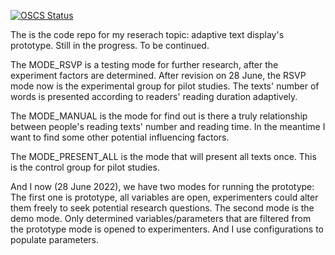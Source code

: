 [![OSCS Status](https://www.oscs1024.com/platform/badge/1110236/Ada_text_amount.svg?size=large)](https://www.oscs1024.com/project/1110236/Ada_text_amount?ref=badge_large)

The is the code repo for my reserach topic: adaptive text display's prototype.
Still in the progress.
To be continued.

The MODE_RSVP is a testing mode for further research, after the experiment factors are determined. After revision on 28 June, the RSVP mode now is the experimental group for pilot studies. The texts' number of words is presented according to readers' reading duration adaptively.

The MODE_MANUAL is the mode for find out is there a truly relationship between people's reading texts' number and reading time. In the meantime I want to find some other potential influencing factors.

The MODE_PRESENT_ALL is the mode that will present all texts once. This is the control group for pilot studies.

And I now (28 June 2022), we have two modes for running the prototype: The first one is prototype, all variables are open, experimenters could alter them freely to seek potential research questions. The second mode is the demo mode. Only determined variables/parameters that are filtered from the prototype mode is opened to experimenters. And I use configurations to populate parameters. 

